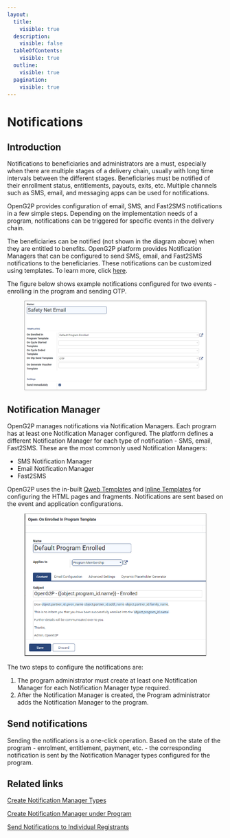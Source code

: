 ```yaml
---
layout:
  title:
    visible: true
  description:
    visible: false
  tableOfContents:
    visible: true
  outline:
    visible: true
  pagination:
    visible: true
---
```


# Notifications

## Introduction

Notifications to beneficiaries and administrators are a must, especially when there are multiple stages of a delivery chain, usually with long time intervals between the different stages. Beneficiaries must be notified of their enrollment status, entitlements, payouts, exits, etc. Multiple channels such as SMS, email, and messaging apps can be used for notifications.

OpenG2P provides configuration of email, SMS, and Fast2SMS notifications in a few simple steps. Depending on the implementation needs of a program, notifications can be triggered for specific events in the delivery chain.

The beneficiaries can be notified (not shown in the diagram above) when they are entitled to benefits. OpenG2P platform provides Notification Managers that can be configured to send SMS, email, and Fast2SMS notifications to the beneficiaries. These notifications can be customized using templates. To learn more, click [here](./).

The figure below shows example notifications configured for two events - enrolling in the program and sending OTP.

<figure><img src="../../../.gitbook/assets/notification-events.png" alt=""><figcaption></figcaption></figure>

## Notification Manager

OpenG2P manages notifications via Notification Managers. Each program has at least one Notification Manager configured. The platform defines a different Notification Manager for each type of notification - SMS, email, Fast2SMS. These are the most commonly used Notification Managers:

* SMS Notification Manager
* Email Notification Manager
* Fast2SMS

OpenG2P uses the in-built [Qweb Templates](https://www.odoo.com/documentation/16.0/developer/reference/frontend/qweb.html) and [Inline Templates](https://apps.odoo.com/apps/modules/10.0/mail\_inline\_css/) for configuring the HTML pages and fragments. Notifications are sent based on the event and application configurations.

<figure><img src="../../../.gitbook/assets/notification-template (1).png" alt=""><figcaption></figcaption></figure>

The two steps to configure the notifications are:

1. The program administrator must create at least one Notification Manager for each Notification Manager type required.&#x20;
2. After the Notification Manager is created, the Program administrator adds the Notification Manager to the program.&#x20;

## Send notifications

Sending the notifications is a one-click operation. Based on the state of the program - enrolment, entitlement, payment, etc. - the corresponding notification is sent by the Notification Manager types configured for the program.

## Related links

[Create Notification Manager Types](user-guides/create-notification-manager-types/)

[Create Notification Manager under Program](user-guides/configure-notification-manager.md)

[Send Notifications to Individual Registrants](user-guides/send-notifications-to-individual-registrants.md)
